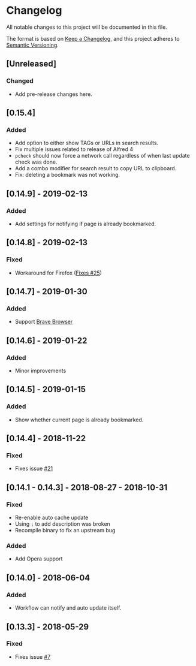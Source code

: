 # Changelog
All notable changes to this project will be documented in this file.

The format is based on [Keep a Changelog](https://keepachangelog.com/en/1.0.0/),
and this project adheres to [Semantic Versioning](https://semver.org/spec/v2.0.0.html).

## [Unreleased]
### Changed
- Add pre-release changes here.

## [0.15.4]
### Added
- Add option to either show TAGs or URLs in search results.
- Fix multiple issues related to release of Alfred 4
- `pcheck` should now force a network call regardless of when last update check was done.
- Add a combo modifier for search result to copy URL to clipboard.
- Fix: deleting a bookmark was not working.

## [0.14.9] - 2019-02-13
### Added
- Add settings for notifying if page is already bookmarked.

## [0.14.8] - 2019-02-13
### Fixed
- Workaround for Firefox ([Fixes #25](https://github.com/spamwax/alfred-pinboard-rs/issues/25))

## [0.14.7] - 2019-01-30
### Added
- Support [Brave Browser](brave.com)

## [0.14.6] - 2019-01-22
### Added
- Minor improvements

## [0.14.5] - 2019-01-15
### Added
- Show whether current page is already bookmarked.

## [0.14.4] - 2018-11-22
### Fixed
- Fixes issue [#21](https://github.com/spamwax/alfred-pinboard-rs/issues/21)

## [0.14.1 - 0.14.3] - 2018-08-27 - 2018-10-31
### Fixed
- Re-enable auto cache update
- Using `;` to add description was broken
- Recompile binary to fix an upstream bug

### Added
- Add Opera support

## [0.14.0] - 2018-06-04
### Added
- Workflow can notify and auto update itself.

## [0.13.3] - 2018-05-29
### Fixed
- Fixes issue [#7](https://github.com/spamwax/alfred-pinboard-rs/issues/7)
